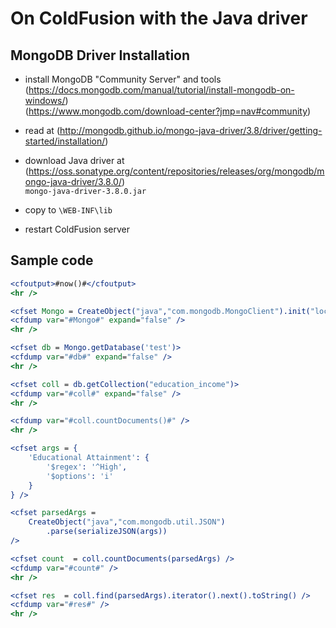 # On ColdFusion with the Java driver

## MongoDB Driver Installation

* install MongoDB "Community Server" and tools  
  (https://docs.mongodb.com/manual/tutorial/install-mongodb-on-windows/)  
  (https://www.mongodb.com/download-center?jmp=nav#community)  
  
* read at (http://mongodb.github.io/mongo-java-driver/3.8/driver/getting-started/installation/)
* download Java driver at (https://oss.sonatype.org/content/repositories/releases/org/mongodb/mongo-java-driver/3.8.0/)  
   `mongo-java-driver-3.8.0.jar`
* copy to `\WEB-INF\lib`
* restart ColdFusion server


## Sample code

```coldfusion
<cfoutput>#now()#</cfoutput>
<hr />

<cfset Mongo = CreateObject("java","com.mongodb.MongoClient").init("localhost")>
<cfdump var="#Mongo#" expand="false" />
<hr />

<cfset db = Mongo.getDatabase('test')>
<cfdump var="#db#" expand="false" />
<hr />

<cfset coll = db.getCollection("education_income")>
<cfdump var="#coll#" expand="false" />
<hr />

<cfdump var="#coll.countDocuments()#" />
<hr />

<cfset args = {
    'Educational Attainment': {
        '$regex': '^High',
        '$options': 'i'
    }
} />

<cfset parsedArgs = 
	CreateObject("java","com.mongodb.util.JSON")
		.parse(serializeJSON(args)) 
/>

<cfset count  = coll.countDocuments(parsedArgs) />
<cfdump var="#count#" />
<hr />

<cfset res  = coll.find(parsedArgs).iterator().next().toString() />
<cfdump var="#res#" />
<hr />

```

